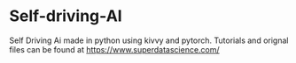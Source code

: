 # Self-driving-AI
Self Driving Ai made in python using kivvy and pytorch. Tutorials and orignal files can be found at https://www.superdatascience.com/
